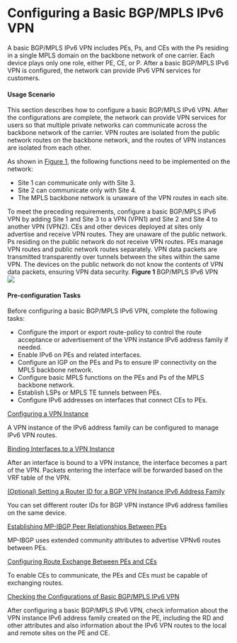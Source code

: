 Configuring a Basic BGP/MPLS IPv6 VPN
=====================================

A basic BGP/MPLS IPv6 VPN includes PEs, Ps, and CEs with the Ps residing in a single MPLS domain on the backbone network of one carrier. Each device plays only one role, either PE, CE, or P. After a basic BGP/MPLS IPv6 VPN is configured, the network can provide IPv6 VPN services for customers.

#### Usage Scenario

This section describes how to configure a basic BGP/MPLS IPv6 VPN. After the configurations are complete, the network can provide VPN services for users so that multiple private networks can communicate across the backbone network of the carrier. VPN routes are isolated from the public network routes on the backbone network, and the routes of VPN instances are isolated from each other.

As shown in [Figure 1](#EN-US_TASK_0172369579__fig_dc_vrp_mpls-l3vpn-v6_cfg_205701), the following functions need to be implemented on the network:

* Site 1 can communicate only with Site 3.
* Site 2 can communicate only with Site 4.
* The MPLS backbone network is unaware of the VPN routes in each site.

To meet the preceding requirements, configure a basic BGP/MPLS IPv6 VPN by adding Site 1 and Site 3 to a VPN (VPN1) and Site 2 and Site 4 to another VPN (VPN2). CEs and other devices deployed at sites only advertise and receive VPN routes. They are unaware of the public network. Ps residing on the public network do not receive VPN routes. PEs manage VPN routes and public network routes separately. VPN data packets are transmitted transparently over tunnels between the sites within the same VPN. The devices on the public network do not know the contents of VPN data packets, ensuring VPN data security.
**Figure 1** BGP/MPLS IPv6 VPN  
![](images/fig_dc_vrp_mpls-l3vpn-v6_cfg_205701.png)

#### Pre-configuration Tasks

Before configuring a basic BGP/MPLS IPv6 VPN, complete the following tasks:

* Configure the import or export route-policy to control the route acceptance or advertisement of the VPN instance IPv6 address family if needed.
* Enable IPv6 on PEs and related interfaces.
* Configure an IGP on the PEs and Ps to ensure IP connectivity on the MPLS backbone network.
* Configure basic MPLS functions on the PEs and Ps of the MPLS backbone network.
* Establish LSPs or MPLS TE tunnels between PEs.
* Configure IPv6 addresses on interfaces that connect CEs to PEs.


[Configuring a VPN Instance](../../../../software/nev8r10_vrpv8r16/user/vrp/dc_vrp_mpls-l3vpn-v6_cfg_2058.html)

A VPN instance of the IPv6 address family can be configured to manage IPv6 VPN routes.

[Binding Interfaces to a VPN Instance](../../../../software/nev8r10_vrpv8r16/user/vrp/dc_vrp_mpls-l3vpn-v6_cfg_2059.html)

After an interface is bound to a VPN instance, the interface becomes a part of the VPN. Packets entering the interface will be forwarded based on the VRF table of the VPN.

[(Optional) Setting a Router ID for a BGP VPN Instance IPv6 Address Family](../../../../software/nev8r10_vrpv8r16/user/vrp/dc_vrp_mpls-l3vpn-v6_cfg_2082.html)

You can set different router IDs for BGP VPN instance IPv6 address families on the same device.

[Establishing MP-IBGP Peer Relationships Between PEs](../../../../software/nev8r10_vrpv8r16/user/vrp/dc_vrp_mpls-l3vpn-v6_cfg_2060.html)

MP-IBGP uses extended community attributes to advertise VPNv6 routes between PEs.

[Configuring Route Exchange Between PEs and CEs](../../../../software/nev8r10_vrpv8r16/user/vrp/dc_vrp_mpls-l3vpn-v6_cfg_2061.html)

To enable CEs to communicate, the PEs and CEs must be capable of exchanging routes.

[Checking the Configurations of Basic BGP/MPLS IPv6 VPN](../../../../software/nev8r10_vrpv8r16/user/vrp/dc_vrp_mpls-l3vpn-v6_cfg_2062.html)

After configuring a basic BGP/MPLS IPv6 VPN, check information about the VPN instance IPv6 address family created on the PE, including the RD and other attributes and also information about the IPv6 VPN routes to the local and remote sites on the PE and CE.